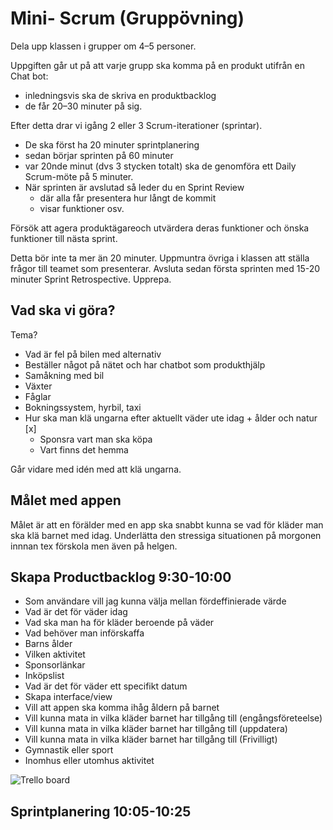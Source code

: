 # Mini- Scrum (Gruppövning)

Dela upp klassen i grupper om 4–5 personer. 

Uppgiften går ut på att varje grupp ska komma på en produkt utifrån en Chat bot:
- inledningsvis ska de skriva en produktbacklog
- de får 20–30 minuter på sig. 

Efter detta drar vi igång 2 eller 3 Scrum-iterationer (sprintar). 

- De ska först ha 20 minuter sprintplanering 
- sedan börjar sprinten på 60 minuter 
- var 20nde minut (dvs 3 stycken totalt) ska de genomföra ett Daily Scrum-möte på 5 minuter. 
- När sprinten är avslutad så leder du en Sprint Review
    - där alla får presentera hur långt de kommit
    - visar funktioner osv. 
    
Försök att agera produktägareoch utvärdera deras funktioner och önska funktioner till nästa sprint. 

Detta bör inte ta mer än 20 minuter. 
Uppmuntra övriga i klassen att ställa frågor till teamet som presenterar. 
Avsluta sedan första sprinten med 15-20 minuter Sprint Retrospective. 
Upprepa.


## Vad ska vi göra?
Tema?
- Vad är fel på bilen med alternativ
- Beställer något på nätet och har chatbot som produkthjälp
- Samåkning med bil
- Växter
- Fåglar
- Bokningssystem, hyrbil, taxi
- Hur ska man klä ungarna efter aktuellt väder ute idag + ålder och natur [x]
    - Sponsra vart man ska köpa
    - Vart finns det hemma

Går vidare med idén med att klä ungarna.

## Målet med appen
Målet är att en förälder med en app ska snabbt kunna se vad för kläder man ska klä barnet med idag.
Underlätta den stressiga situationen på morgonen innnan tex förskola men även på helgen.

## Skapa Productbacklog 9:30-10:00
- Som användare vill jag kunna välja mellan fördeffinierade värde
- Vad är det för väder idag
- Vad ska man ha för kläder beroende på väder
- Vad behöver man införskaffa
- Barns ålder
- Vilken aktivitet
- Sponsorlänkar
- Inköpslist
- Vad är det för väder ett specifikt datum
- Skapa interface/view
- Vill att appen ska komma ihåg åldern på barnet
- Vill kunna mata in vilka kläder barnet har tillgång till (engångsföreteelse)
- Vill kunna mata in vilka kläder barnet har tillgång till (uppdatera)
- Vill kunna mata in vilka kläder barnet har tillgång till (Frivilligt)
- Gymnastik eller sport
- Inomhus eller utomhus aktivitet

![Trello board](https://trello.com/b/dVEMRGDa/mini-scrum-grupp%C3%B6vning)

## Sprintplanering 10:05-10:25

